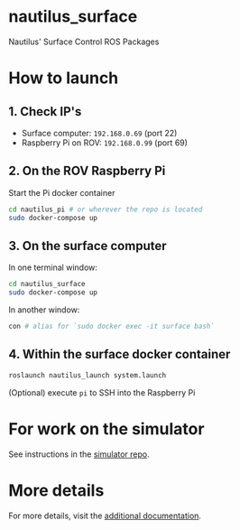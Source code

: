 # nautilus_surface
Nautilus' Surface Control ROS Packages


# How to launch

## 1. Check IP's
- Surface computer: `192.168.0.69` (port 22)
- Raspberry Pi on ROV: `192.168.0.99` (port 69)

## 2. On the ROV Raspberry Pi

Start the Pi docker container

``` bash
cd nautilus_pi # or wherever the repo is located
sudo docker-compose up
```

## 3. On the surface computer

In one terminal window:
``` bash
cd nautilus_surface
sudo docker-compose up
```

In another window:
``` bash
con # alias for `sudo docker exec -it surface bash`
```

## 4. Within the surface docker container
``` bash
roslaunch nautilus_launch system.launch
```

(Optional) execute `pi` to SSH into the Raspberry Pi


# For work on the simulator
See instructions in the [simulator repo](https://github.com/uwrov/nautilus_sim).


# More details
For more details, visit the [additional documentation](docker.md).
